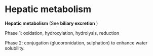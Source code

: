 ---
---
# Hepatic metabolism

**Hepatic metabolism** (See **biliary excretion** )

Phase 1: oxidation, hydroxylation, hydrolysis, reduction

Phase 2: conjugation (glucoronidation, sulphation) to enhance water
solubility.
